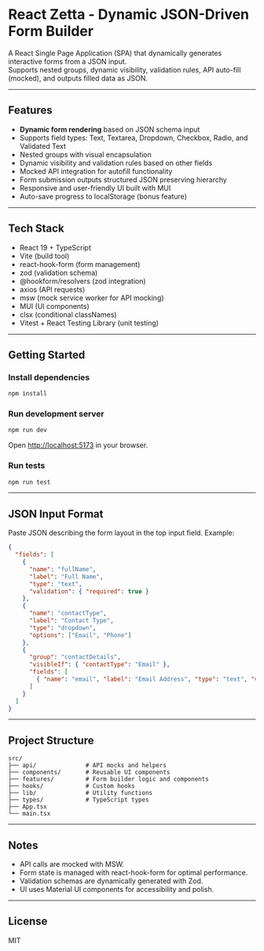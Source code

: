 # React Zetta - Dynamic JSON-Driven Form Builder

A React Single Page Application (SPA) that dynamically generates interactive forms from a JSON input.  
Supports nested groups, dynamic visibility, validation rules, API auto-fill (mocked), and outputs filled data as JSON.

---

## Features

- **Dynamic form rendering** based on JSON schema input  
- Supports field types: Text, Textarea, Dropdown, Checkbox, Radio, and Validated Text  
- Nested groups with visual encapsulation  
- Dynamic visibility and validation rules based on other fields  
- Mocked API integration for autofill functionality  
- Form submission outputs structured JSON preserving hierarchy  
- Responsive and user-friendly UI built with MUI  
- Auto-save progress to localStorage (bonus feature)  

---

## Tech Stack

- React 19 + TypeScript  
- Vite (build tool)  
- react-hook-form (form management)  
- zod (validation schema)  
- @hookform/resolvers (zod integration)  
- axios (API requests)  
- msw (mock service worker for API mocking)  
- MUI (UI components)  
- clsx (conditional classNames)  
- Vitest + React Testing Library (unit testing)

---

## Getting Started

### Install dependencies

```bash
npm install
```

### Run development server

```bash
npm run dev
```

Open [http://localhost:5173](http://localhost:5173) in your browser.

### Run tests

```bash
npm run test
```

---

## JSON Input Format

Paste JSON describing the form layout in the top input field. Example:

```json
{
  "fields": [
    {
      "name": "fullName",
      "label": "Full Name",
      "type": "text",
      "validation": { "required": true }
    },
    {
      "name": "contactType",
      "label": "Contact Type",
      "type": "dropdown",
      "options": ["Email", "Phone"]
    },
    {
      "group": "contactDetails",
      "visibleIf": { "contactType": "Email" },
      "fields": [
        { "name": "email", "label": "Email Address", "type": "text", "validation": { "pattern": "email" } }
      ]
    }
  ]
}
```

---

## Project Structure

```
src/
├── api/              # API mocks and helpers
├── components/       # Reusable UI components
├── features/         # Form builder logic and components
├── hooks/            # Custom hooks
├── lib/              # Utility functions
├── types/            # TypeScript types
├── App.tsx
└── main.tsx
```

---

## Notes

- API calls are mocked with MSW.  
- Form state is managed with react-hook-form for optimal performance.  
- Validation schemas are dynamically generated with Zod.  
- UI uses Material UI components for accessibility and polish.  

---

## License

MIT
